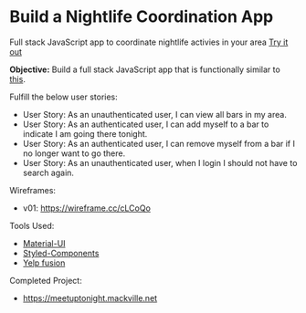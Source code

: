 # Build a Nightlife Coordination App

Full stack JavaScript app to coordinate nightlife activies in your area  [Try it out](https://meetuptonight.mackville.net/)

**Objective:** Build a full stack JavaScript app that is functionally similar to [this](https://yasser-nightlife-app.herokuapp.com/).

Fulfill the below user stories:

* User Story: As an unauthenticated user, I can view all bars in my area.
* User Story: As an authenticated user, I can add myself to a bar to indicate I am going there tonight.
* User Story: As an authenticated user, I can remove myself from a bar if I no longer want to go there.
* User Story: As an unauthenticated user, when I login I should not have to search again.

Wireframes:
  * v01: https://wireframe.cc/cLCoQo

Tools Used:
  * [Material-UI](https://material-ui-next.com/)
  * [Styled-Components](https://www.styled-components.com/)
  * [Yelp fusion](https://www.yelp.com/fusion)
  
Completed Project:
  * https://meetuptonight.mackville.net
